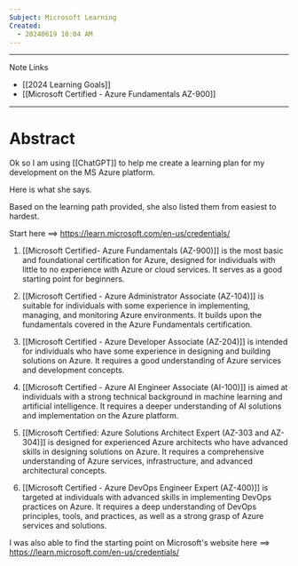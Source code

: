 ```yaml
---
Subject: Microsoft Learning
Created:
  - 20240619 10:04 AM
---
```

--------------
Note Links
- [[2024 Learning Goals]]
- [[Microsoft Certified - Azure Fundamentals AZ-900]]
---------------------------
# Abstract

Ok so I am using [[ChatGPT]] to help me create a learning plan for my development on the MS Azure platform.

Here is what she says.

Based on the learning path provided, she also listed them from easiest to hardest.

Start here ==> https://learn.microsoft.com/en-us/credentials/

1. [[Microsoft Certified- Azure Fundamentals (AZ-900)]] is the most basic and foundational certification for Azure, designed for individuals with little to no experience with Azure or cloud services. It serves as a good starting point for beginners.
    
2. [[Microsoft Certified - Azure Administrator Associate (AZ-104)]] is suitable for individuals with some experience in implementing, managing, and monitoring Azure environments. It builds upon the fundamentals covered in the Azure Fundamentals certification.
    
3. [[Microsoft Certified - Azure Developer Associate (AZ-204)]]  is intended for individuals who have some experience in designing and building solutions on Azure. It requires a good understanding of Azure services and development concepts.
    
4. [[Microsoft Certified - Azure AI Engineer Associate (AI-100)]] is aimed at individuals with a strong technical background in machine learning and artificial intelligence. It requires a deeper understanding of AI solutions and implementation on the Azure platform.
    
5. [[Microsoft Certified: Azure Solutions Architect Expert (AZ-303 and AZ-304)]] is designed for experienced Azure architects who have advanced skills in designing solutions on Azure. It requires a comprehensive understanding of Azure services, infrastructure, and advanced architectural concepts.
    
6. [[Microsoft Certified - Azure DevOps Engineer Expert (AZ-400)]] is targeted at individuals with advanced skills in implementing DevOps practices on Azure. It requires a deep understanding of DevOps principles, tools, and practices, as well as a strong grasp of Azure services and solutions.

I was also able to find the starting point on Microsoft's website here ==> https://learn.microsoft.com/en-us/credentials/




